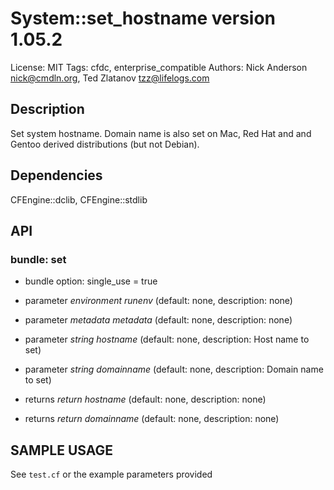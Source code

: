 # System::set_hostname version 1.05.2

License: MIT
Tags: cfdc, enterprise_compatible
Authors: Nick Anderson <nick@cmdln.org>, Ted Zlatanov <tzz@lifelogs.com>

## Description
Set system hostname. Domain name is also set on Mac, Red Hat and and Gentoo derived distributions (but not Debian).

## Dependencies
CFEngine::dclib, CFEngine::stdlib

## API
### bundle: set
* bundle option: single_use = true

* parameter _environment_ *runenv* (default: none, description: none)

* parameter _metadata_ *metadata* (default: none, description: none)

* parameter _string_ *hostname* (default: none, description: Host name to set)

* parameter _string_ *domainname* (default: none, description: Domain name to set)

* returns _return_ *hostname* (default: none, description: none)

* returns _return_ *domainname* (default: none, description: none)


## SAMPLE USAGE
See `test.cf` or the example parameters provided

